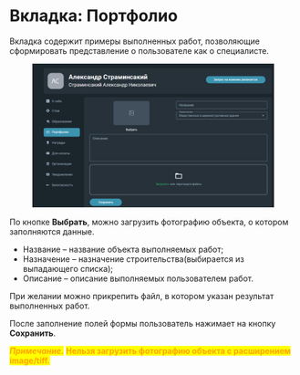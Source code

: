 # Вкладка: Портфолио

Вкладка содержит примеры выполненных работ, позволяющие сформировать представление о пользователе как о специалисте.

<figure><img src="../.gitbook/assets/image (499).png" alt=""><figcaption></figcaption></figure>

По кнопке **Выбрать**, можно загрузить фотографию объекта, о котором заполняются данные.

* Название – название объекта выполняемых работ;
* Назначение – назначение строительства(выбирается из выпадающего списка);
* Описание – описание выполняемых пользователем работ.

При желании можно прикрепить файл, в котором указан результат выполненных работ.

После заполнение полей формы пользователь нажимает на кнопку **Сохранить**.

_<mark style="color:orange;">**Примечание.**</mark>_ <mark style="color:orange;">**Нельзя загрузить фотографию объекта с расширением image/tiff.**</mark>&#x20;
